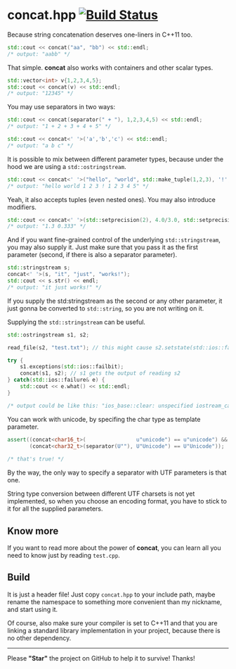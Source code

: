concat.hpp [![Build Status](https://travis-ci.org/theypsilon/concat.svg?branch=master)](https://travis-ci.org/theypsilon/concat)
======

Because string concatenation deserves one-liners in C++11 too.

```cpp
std::cout << concat("aa", "bb") << std::endl;
/* output: "aabb" */
```
    
    
That simple. **concat** also works with containers and other scalar types.

```cpp
std::vector<int> v{1,2,3,4,5};
std::cout << concat(v) << std::endl;
/* output: "12345" */
```

    
You may use separators in two ways:

```cpp
std::cout << concat(separator(" + "), 1,2,3,4,5) << std::endl;
/* output: "1 + 2 + 3 + 4 + 5" */

std::cout << concat<' '>('a','b','c') << std::endl;
/* output: "a b c" */
```



It is possible to mix between different parameter types, because under the hood we are using a ``std::ostringstream``.

```cpp
std::cout << concat<' '>("hello", "world", std::make_tuple(1,2,3), '!', v) << std::endl;
/* output: "hello world 1 2 3 ! 1 2 3 4 5" */
```



Yeah, it also accepts tuples (even nested ones). You may also introduce modifiers.

```cpp
std::cout << concat<' '>(std::setprecision(2), 4.0/3.0, std::setprecision(3), 1.0/3.0) << std::endl;
/* output: "1.3 0.333" */
```



And if you want fine-grained control of the underlying ``std::stringstream``, you may also supply it. Just make sure that you pass it as the first parameter (second, if there is also a separator parameter).

```cpp
std::stringstream s;
concat<' '>(s, "it", "just", "works!");
std::cout << s.str() << endl;
/* output: "it just works!" */
```



If you supply the std:stringstream as the second or any other parameter, it just gonna be converted to ``std::string``, so you are not writing on it.

Supplying the ``std::stringstream`` can be useful.

```cpp
std::ostringstream s1, s2;

read_file(s2, "test.txt"); // this might cause s2.setstate(std::ios::failbit);

try {
    s1.exceptions(std::ios::failbit);
    concat(s1, s2); // s1 gets the output of reading s2
} catch(std::ios::failure& e) {
    std::cout << e.what() << std::endl;
}

/* output could be like this: "ios_base::clear: unspecified iostream_category error" */
```


    
You can work with unicode, by specifing the char type as template parameter.

```cpp
assert((concat<char16_t>(                u"unicode") == u"unicode") &&
       (concat<char32_t>(separator(U""), U"Unicode") == U"Unicode"));
           
/* that's true! */
```
    

By the way, the only way to specify a separator with UTF parameters is that one.

String type conversion between different UTF charsets is not yet implemented, so when you choose an encoding format, you have to stick to it for all the supplied parameters.

Know more
------

If you want to read more about the power of **concat**, you can learn all you need to know just by reading ``test.cpp``.

Build
------
It is just a header file! Just copy ``concat.hpp`` to your include path, maybe rename the namespace to something more convenient than my nickname, and start using it. 

Of course, also make sure your compiler is set to C++11 and that you are linking a standard library implementation in your project, because there is no other dependency. 

----

Please **"Star"** the project on GitHub to help it to survive! Thanks!
